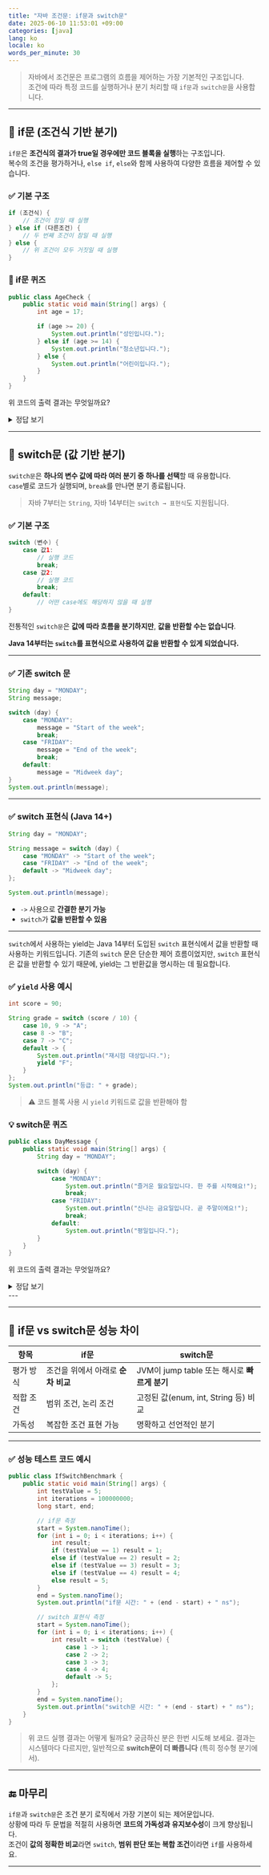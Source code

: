 ```yaml
---
title: "자바 조건문: if문과 switch문"
date: 2025-06-10 11:53:01 +09:00
categories: [java]
lang: ko
locale: ko
words_per_minute: 30
---
```


> 자바에서 조건문은 프로그램의 흐름을 제어하는 가장 기본적인 구조입니다.  
> 조건에 따라 특정 코드를 실행하거나 분기 처리할 때 `if문`과 `switch문`을 사용합니다.

---

## 🔹 if문 (조건식 기반 분기)

`if문`은 **조건식의 결과가 true일 경우에만 코드 블록을 실행**하는 구조입니다.  
복수의 조건을 평가하거나, `else if`, `else`와 함께 사용하여 다양한 흐름을 제어할 수 있습니다.

### ✅ 기본 구조

```java
if (조건식) {
    // 조건이 참일 때 실행
} else if (다른조건) {
    // 두 번째 조건이 참일 때 실행
} else {
    // 위 조건이 모두 거짓일 때 실행
}
```

### 📌 if문 퀴즈

```java
public class AgeCheck {
    public static void main(String[] args) {
        int age = 17;

        if (age >= 20) {
            System.out.println("성인입니다.");
        } else if (age >= 14) {
            System.out.println("청소년입니다.");
        } else {
            System.out.println("어린이입니다.");
        }
    }
}
```

위 코드의 출력 결과는 무엇일까요?
<details>
<summary>정답 보기</summary>

age는 17이므로 두번째 분기점에 해당하게 됩니다.
따라서 출력 결과: 청소년입니다.

</details>

---

## 🔹 switch문 (값 기반 분기)

`switch문`은 **하나의 변수 값에 따라 여러 분기 중 하나를 선택**할 때 유용합니다.  
`case`별로 코드가 실행되며, `break`를 만나면 분기 종료됩니다.

> 자바 7부터는 `String`, 자바 14부터는 `switch → 표현식`도 지원됩니다.

### ✅ 기본 구조

```java
switch (변수) {
    case 값1:
        // 실행 코드
        break;
    case 값2:
        // 실행 코드
        break;
    default:
        // 어떤 case에도 해당하지 않을 때 실행
}
```
전통적인 `switch문`은 **값에 따라 흐름을 분기하지만**, **값을 반환할 수는 없습니다**. 

**Java 14부터는 `switch`를 표현식으로 사용하여 값을 반환할 수 있게 되었습니다.**

---

### ✅ 기존 switch 문

```java
String day = "MONDAY";
String message;

switch (day) {
    case "MONDAY":
        message = "Start of the week";
        break;
    case "FRIDAY":
        message = "End of the week";
        break;
    default:
        message = "Midweek day";
}
System.out.println(message);
```

---

### ✅ switch 표현식 (Java 14+)

```java
String day = "MONDAY";

String message = switch (day) {
    case "MONDAY" -> "Start of the week";
    case "FRIDAY" -> "End of the week";
    default -> "Midweek day";
};

System.out.println(message);
```

- `->` 사용으로 **간결한 분기 가능**
- `switch`가 **값을 반환할 수 있음**

---

`switch`에서 사용하는 yield는 Java 14부터 도입된 `switch` 표현식에서 값을 반환할 때 사용하는 키워드입니다. 기존의 `switch` 문은 단순한 제어 흐름이었지만, `switch` 표현식은 값을 반환할 수 있기 때문에, yield는 그 반환값을 명시하는 데 필요합니다.

### ✅ `yield` 사용 예시

```java
int score = 90;

String grade = switch (score / 10) {
    case 10, 9 -> "A";
    case 8 -> "B";
    case 7 -> "C";
    default -> {
        System.out.println("재시험 대상입니다.");
        yield "F";
    }
};
System.out.println("등급: " + grade);
```

> ⚠️ 코드 블록 사용 시 `yield` 키워드로 값을 반환해야 함

### 💡 switch문 퀴즈

```java
public class DayMessage {
    public static void main(String[] args) {
        String day = "MONDAY";

        switch (day) {
            case "MONDAY":
                System.out.println("즐거운 월요일입니다. 한 주를 시작해요!");
                break;
            case "FRIDAY":
                System.out.println("신나는 금요일입니다. 곧 주말이에요!");
                break;
            default:
                System.out.println("평일입니다.");
        }
    }
}
```
위 코드의 출력 결과는 무엇일까요?
<details>
<summary>정답 보기</summary>

day는 "MONDAY"이므로 첫번째 분기점에 해당하게 됩니다.
따라서 출력 결과: `즐거운 월요일입니다. 한 주를 시작해요!`<br>
(진짜 월요일이 즐겁다고 느끼시는 분이 계시다면... 정말 대단한 멘탈입니다.😅)
</details>
---

---

## 📌 if문 vs switch문 성능 차이

| 항목         | if문                                | switch문                                  |
|--------------|-------------------------------------|--------------------------------------------|
| 평가 방식    | 조건을 위에서 아래로 **순차 비교** | JVM이 jump table 또는 해시로 **빠르게 분기** |
| 적합 조건    | 범위 조건, 논리 조건                | 고정된 값(enum, int, String 등) 비교       |
| 가독성       | 복잡한 조건 표현 가능               | 명확하고 선언적인 분기                     |

---

### ✅ 성능 테스트 코드 예시

```java
public class IfSwitchBenchmark {
    public static void main(String[] args) {
        int testValue = 5;
        int iterations = 100000000;
        long start, end;

        // if문 측정
        start = System.nanoTime();
        for (int i = 0; i < iterations; i++) {
            int result;
            if (testValue == 1) result = 1;
            else if (testValue == 2) result = 2;
            else if (testValue == 3) result = 3;
            else if (testValue == 4) result = 4;
            else result = 5;
        }
        end = System.nanoTime();
        System.out.println("if문 시간: " + (end - start) + " ns");

        // switch 표현식 측정
        start = System.nanoTime();
        for (int i = 0; i < iterations; i++) {
            int result = switch (testValue) {
                case 1 -> 1;
                case 2 -> 2;
                case 3 -> 3;
                case 4 -> 4;
                default -> 5;
            };
        }
        end = System.nanoTime();
        System.out.println("switch문 시간: " + (end - start) + " ns");
    }
}
```

> 위 코드 실행 결과는 어떻게 될까요? 궁금하신 분은 한번 시도해 보세요. 결과는 시스템마다 다르지만, 일반적으로 **switch문이 더 빠릅니다** (특히 정수형 분기에서).

---

## 🔚 마무리

`if문`과 `switch문`은 조건 분기 로직에서 가장 기본이 되는 제어문입니다.  
상황에 따라 두 문법을 적절히 사용하면 **코드의 가독성과 유지보수성**이 크게 향상됩니다.  
조건이 **값의 정확한 비교**라면 `switch`, **범위 판단 또는 복합 조건**이라면 `if`를 사용하세요.

---
